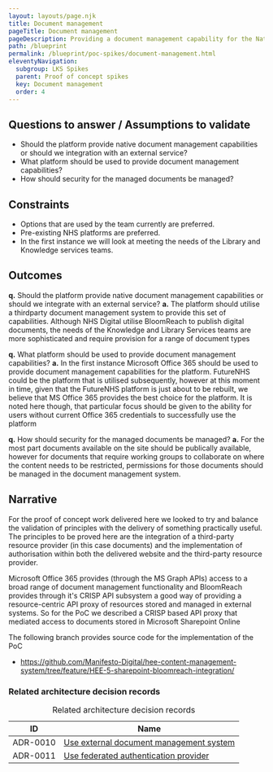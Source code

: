 ```yaml
---
layout: layouts/page.njk
title: Document management
pageTitle: Document management
pageDescription: Providing a document management capability for the National Website Platform
path: /blueprint
permalink: /blueprint/poc-spikes/document-management.html
eleventyNavigation:
  subgroup: LKS Spikes
  parent: Proof of concept spikes
  key: Document management
  order: 4
---
```

## Questions to answer / Assumptions to validate

- Should the platform provide native document management capabilities or should we integration with an external service?
- What platform should be used to provide document management capabilities?
- How should security for the managed documents be managed?

## Constraints

- Options that are used by the team currently are preferred.
- Pre-existing NHS platforms are preferred.
- In the first instance we will look at meeting the needs of the Library and Knowledge services teams.

## Outcomes

**q.** Should the platform provide native document management capabilities or should we integrate with an external service?
**a.** The platform should utilise a thirdparty document management system to provide this set of capabilities. Although NHS Digital utilise BloomReach to publish digital documents, the needs of the Knowledge and Library Services teams are more sophisticated and require provision for a range of document types

**q.** What platform should be used to provide document management capabilities?
**a.** In the first instance Microsoft Office 365 should be used to provide document management capabilities for the platform. FutureNHS could be the platform that is utilised subsequently, however at this moment in time, given that the FutureNHS platform is just about to be rebuilt, we believe that MS Office 365 provides the best choice for the platform. It is noted here though, that particular focus should be given to the ability for users without current Office 365 credentials to successfully use the platform

**q.** How should security for the managed documents be managed?
**a.** For the most part documents available on the site should be publically available, however for documents that require working groups to collaborate on where the content needs to be restricted, permissions for those documents should be managed in the document management system.



## Narrative

For the proof of concept work delivered here we looked to try and balance the validation of principles with the delivery of something practically useful. The principles to be proved here are the integration of a third-party resource provider (in this case documents) and the implementation of authorisation within both the delivered website and the third-party resource provider.

Microsoft Office 365 provides (through the MS Graph APIs) access to a broad range of document management functionality and BloomReach provides through it's CRISP API subsystem a good way of providing a resource-centric API proxy of resources stored and managed in external systems. So for the PoC we described a CRISP based API proxy that mediated access to documents stored in Microsoft Sharepoint Online

The following branch provides source code for the implementation of the PoC 

- https://github.com/Manifesto-Digital/hee-content-management-system/tree/feature/HEE-5-sharepoint-bloomreach-integration/




<div class="nhsuk-table__panel-with-heading-tab">
  <h3 class="nhsuk-table__heading-tab">Related architecture decision records</h3>
  <div class="nhsuk-table-responsive">
    <table class="nhsuk-table">
      <caption class="nhsuk-table__caption">Related architecture decision records</caption>
      <thead class="nhsuk-table__head">
        <tr class="nhsuk-table__row">
          <th class="nhsuk-table__header" scope="col">ID</th>
          <th class="nhsuk-table__header" scope="col">Name</th>
        </tr>
      </thead>
      <tbody class="nhsuk-table__body">
        <tr class="nhsuk-table__row">
          <td class="nhsuk-table__cell" style="white-space:nowrap;">ADR-0010</td>
          <td class="nhsuk-table__cell "><a href="/blueprint/adrs/ADR-0010-use-external-document-management-system.html">Use external document management system</a></td>
        </tr>
        <tr class="nhsuk-table__row">
          <td class="nhsuk-table__cell">ADR-0011</td>
          <td class="nhsuk-table__cell "><a href="/blueprint/adrs/ADR-0011-use-federated-authentication-provider.html">Use federated authentication provider</a></td>
        </tr>
      </tbody>
    </table>
  </div>
</div>
